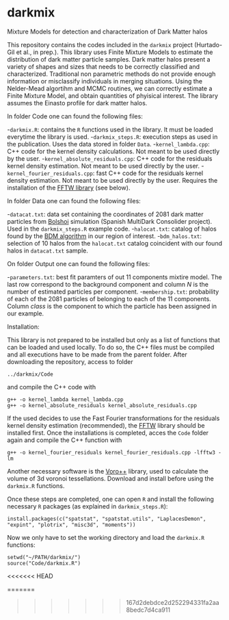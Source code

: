 # darkmix
Mixture Models for detection and characterization of Dark Matter halos

This repository contains the codes included in the `darkmix` project (Hurtado-Gil et al., in prep.). This library uses Finite Mixture Models to estimate the distribution of dark matter particle samples. Dark matter halos present a variety of shapes and sizes that needs to be correctly classified and characterized. Traditional non parametric methods do not provide enough information or misclassify individuals in merging situations. Using the Nelder-Mead algortihm and MCMC routines, we can correctly estimate a Finite Mixture Model, and obtain quantities of phyisical interest. The library assumes the Einasto profile for dark matter halos.

In folder Code one can found the following files:

-`darkmix.R`: contains the `R` functions used in the library. It must be loaded everytime the library is used.
-`darkmix_steps.R`: execution steps as used in the publication. Uses the data stored in folder `Data`.
-`kernel_lambda.cpp`: C++ code for the kernel density calculations. Not meant to be used directly by the user.
-`kernel_absolute_residuals.cpp`: C++ code for the residuals kernel density estimation. Not meant to be used directly by the user.
-`kernel_fourier_residuals.cpp`: fast C++ code for the residuals kernel density estimation. Not meant to be used directly by the user. Requires the installation of the [FFTW library](http://www.fftw.org/) (see below). 

In folder Data one can found the following files:

-`datacat.txt`: data set containing the coordinates of 2081 dark matter particles from [Bolshoi](https://www.cosmosim.org/cms/documentation/projects/multidark-bolshoi-project/) simulation (Spanish MultiDark Consolider project). Used in the `darkmix_steps.R` example code.
-`halocat.txt`: catalog of halos found by the [BDM algorithm](https://www.cosmosim.org/cms/documentation/database-structure/tables/bdm/) in our region of interest.
-`bdm_halos.txt`: selection of 10 halos from the `halocat.txt` catalog coincident with our found halos in `datacat.txt` sample.

On folder Output one can found the following files:

-`parameters.txt`: best fit paramters of out 11 components mixtire model. The last row correspond to the background component and column *N* is the number of estimated particles per component.
-`membership.txt`: probability of each of the 2081 particles of belonging to each of the 11 components. Column *class* is the component to which the particle has been assigned in our example.

Installation:

This library is not prepared to be installed but only as a list of functions that can be loaded and used locally. To do so, the C++ files must be compiled and all executions have to be made from the parent folder. After downloading the repository, access to folder

`../darkmix/Code`

and compile the C++ code with

```
g++ -o kernel_lambda kernel_lambda.cpp
g++ -o kernel_absolute_residuals kernel_absolute_residuals.cpp
```

If the used decides to use the Fast Fourier transformations for the residuals kernel density estimation (recommended), the [FFTW](http://www.fftw.org/) library should be installed first. Once the installations is completed, acces the `Code` folder again and compile the C++ function with

```
g++ -o kernel_fourier_residuals kernel_fourier_residuals.cpp -lfftw3 -lm
```

Another necessary software is the [Voro++](http://math.lbl.gov/voro++/) library, used to calculate the volume of 3d voronoi tessellations. Download and install before using the `darkmix.R` functions.

Once these steps are completed, one can open `R` and install the following necessary `R` packages (as explained in `darkmix_steps.R`):

```
install.packages(c("spatstat", "spatstat.utils", "LaplacesDemon", "expint", "plotrix", "misc3d", "moments"))
```

Now we only have to set the working directory and load the `darkmix.R` functions:

```	
setwd("~/PATH/darkmix/")
source("Code/darkmix.R")
```
<<<<<<< HEAD

=======
>>>>>>> 167d2debdce2d252294331fa2aa8bedc7d4ca911
